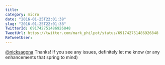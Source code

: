 ```yaml
---
title: 
category: micro
date: "2016-01-25T22:01:38"
slug: "2016-01-25T22:01:38"
TwitterId: 691742751486926848
TweetUrl: https://twitter.com/mark_philpot/status/691742751486926848
ReTweetUser: 
---
```


[@nicksagona](https://twitter.com/nicksagona) Thanks! If you see any issues, definitely let me know (or any enhancements that spring to mind)